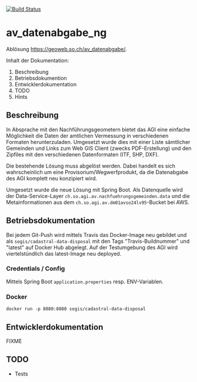 [![Build Status](https://travis-ci.org/sogis/av_datenabgabe_ng.svg?branch=master)](https://travis-ci.org/sogis/av_datenabgabe_ng)
# av_datenabgabe_ng
Ablösung https://geoweb.so.ch/av_datenabgabe/.

Inhalt der Dokumentation:

1. Beschreibung
2. Betriebsdokumention
3. Entwicklerdokumentation
4. TODO
5. Hints

## Beschreibung
In Absprache mit den Nachführungsgeometern bietet das AGI eine einfache Möglichkeit die Daten der amtlichen Vermessung in verschiedenen Formaten herunterzuladen. Umgesetzt wurde dies mit einer Liste sämtlicher Gemeinden und Links zum Web GIS Client (zwecks PDF-Erstellung) und den Zipfiles mit den verschiedenen Datenformaten (ITF, SHP, DXF). 

Die bestehende Lösung muss abgelöst werden. Dabei handelt es sich wahrscheinlich um eine Provisorium/Wegwerfprodukt, da die Datenabgabe des AGI komplett neu konzipiert wird.

Umgesetzt wurde die neue Lösung mit Spring Boot. Als Datenquelle wird der Data-Service-Layer `ch.so.agi.av.nachfuehrungsgemeinden.data` und die Metainformationen aus dem `ch.so.agi.av.dm01avso24lv95`-Bucket bei AWS.

## Betriebsdokumentation
Bei jedem Git-Push wird mittels Travis das Docker-Image neu gebildet und als `sogis/cadastral-data-disposal` mit den Tags "Travis-Buildnummer" und "latest" auf Docker Hub abgelegt. Auf der Testumgebung des AGI wird viertelstündlich das latest-Image neu deployed.

### Credentials / Config
Mittels Spring Boot `application.properties` resp. ENV-Variablen.

### Docker
```
docker run -p 8080:8080 sogis/cadastral-data-disposal
```

## Entwicklerdokumentation

FIXME

## TODO
* Tests
